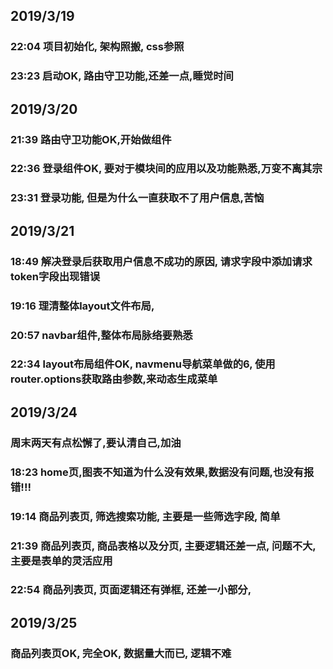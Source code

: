 ## 2019/3/19 
 ### 22:04 项目初始化, 架构照搬, css参照
 ### 23:23 启动OK, 路由守卫功能,还差一点,睡觉时间

## 2019/3/20
 ### 21:39 路由守卫功能OK,开始做组件
 ### 22:36 登录组件OK, 要对于模块间的应用以及功能熟悉,万变不离其宗
 ### 23:31 登录功能, 但是为什么一直获取不了用户信息,苦恼

## 2019/3/21 
 ### 18:49 解决登录后获取用户信息不成功的原因, 请求字段中添加请求token字段出现错误
 ### 19:16 理清整体layout文件布局, 
 ### 20:57 navbar组件,整体布局脉络要熟悉
 ### 22:34 layout布局组件OK, navmenu导航菜单做的6, 使用router.options获取路由参数,来动态生成菜单

## 2019/3/24 
 ### 周末两天有点松懈了,要认清自己,加油
 ### 18:23 home页,图表不知道为什么没有效果,数据没有问题,也没有报错!!!
 ### 19:14 商品列表页, 筛选搜索功能, 主要是一些筛选字段, 简单
 ### 21:39 商品列表页, 商品表格以及分页, 主要逻辑还差一点, 问题不大, 主要是表单的灵活应用
 ### 22:54 商品列表页, 页面逻辑还有弹框, 还差一小部分, 

## 2019/3/25
 ### 商品列表页OK, 完全OK, 数据量大而已, 逻辑不难